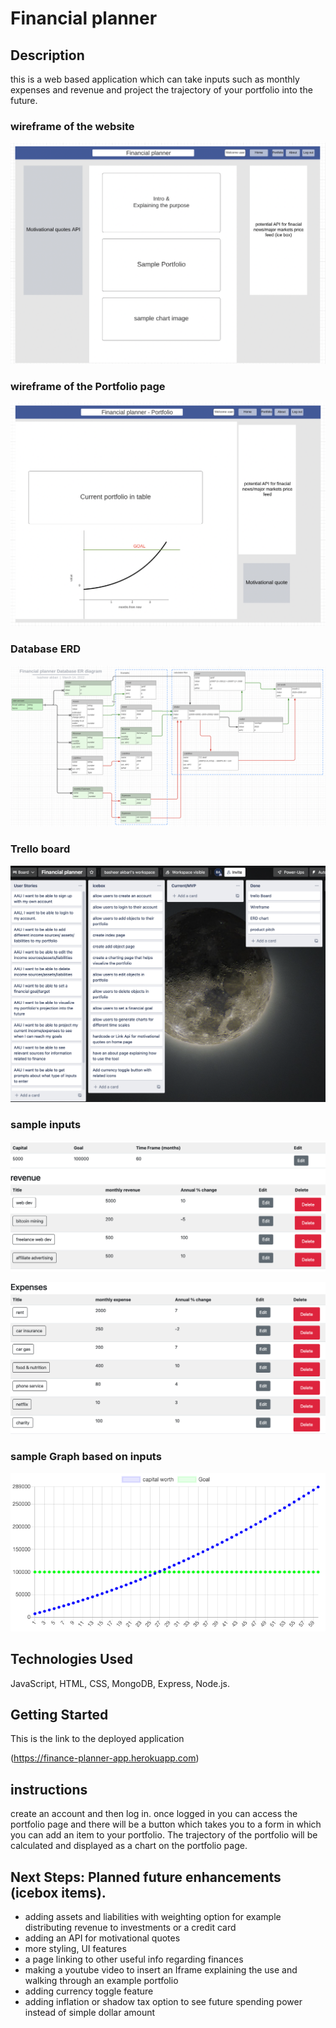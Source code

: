 # Financial planner

## Description
this is a web based application which can take inputs such as monthly expenses and revenue and project the trajectory of your portfolio into the future. 



### wireframe of the website

![layout](public/img/loggedinWire.png)

### wireframe of the Portfolio page

![portfolio-layout](public/img/PortfolioWire.png)


### Database ERD
![ERD](public/img/DataERD.png)


### Trello board
![Trello board](public/img/Trello-board.png)

### sample inputs
![sample revenue](public/img/sampleRev.png)

![sample expenses](public/img/sampleExp.png)

### sample Graph based on inputs
![graph sample](public/img/graph-sample.png)


## Technologies Used
 JavaScript, HTML, CSS, MongoDB, Express, Node.js.

## Getting Started
This is the link to the deployed application

(https://finance-planner-app.herokuapp.com)

## instructions
create an account and then log in.
once logged in you can access the portfolio page and there will be a button which takes you to a form in which you can add an item to your portfolio.
The trajectory of the portfolio will be calculated and displayed as a chart on the portfolio page.

## Next Steps: Planned future enhancements (icebox items).
- adding assets and liabilities with weighting option for example distributing revenue to investments or a credit card
- adding an API for motivational quotes
- more styling, UI features
- a page linking to other useful info regarding finances
- making a youtube video to insert an Iframe explaining the use and walking through an example portfolio
- adding currency toggle feature
- adding inflation or shadow tax option to see future spending power instead of simple dollar amount